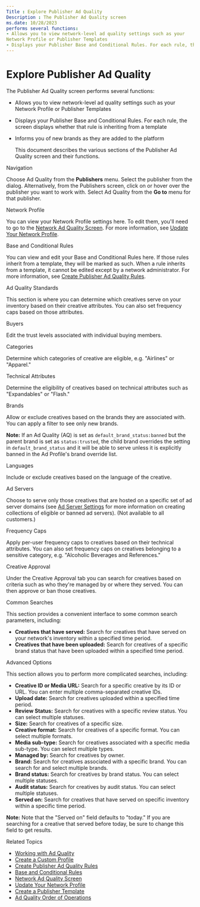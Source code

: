 ```yaml
---
Title : Explore Publisher Ad Quality
Description : The Publisher Ad Quality screen
ms.date: 10/28/2023
performs several functions:
- Allows you to view network-level ad quality settings such as your
Network Profile or Publisher Templates
- Displays your Publisher Base and Conditional Rules. For each rule, the
---
```



# Explore Publisher Ad Quality





The Publisher Ad Quality screen
performs several functions:

- Allows you to view network-level ad quality settings such as your
  Network Profile or Publisher Templates

- Displays your Publisher Base and Conditional Rules. For each rule, the
  screen displays whether that rule is inheriting from a template

- Informs you of new brands as they are added to the platform

  This document describes the various sections of the
  Publisher Ad Quality screen and
  their functions.

Navigation

Choose Ad Quality from the
**Publishers** menu. Select the
publisher from the dialog. Alternatively, from the
Publishers screen, click on or hover
over the publisher you want to work with. Select
Ad Quality from the
**Go to** menu for that publisher.

Network Profile

You can view your Network Profile settings here. To edit them, you'll
need to go to the
<a href="network-ad-quality-screen.md" class="xref">Network Ad Quality
Screen</a>. For more information, see
<a href="update-your-network-profile.md" class="xref">Update Your
Network Profile</a>.

Base and Conditional Rules

You can view and edit your Base and Conditional Rules here. If those
rules inherit from a template, they will be marked as such. When a rule
inherits from a template, it cannot be edited except by a network
administrator. For more information, see
<a href="create-publisher-ad-quality-rules.md" class="xref">Create
Publisher Ad Quality Rules</a>.

Ad Quality Standards

This section is where you can determine which creatives serve on your
inventory based on their creative attributes. You can also set frequency
caps based on those attributes.

Buyers

Edit the trust levels associated with individual buying members.

Categories

Determine which categories of creative are eligible, e.g. "Airlines" or
"Apparel."

Technical Attributes

Determine the eligibility of creatives based on technical attributes
such as "Expandables" or "Flash."

Brands



Allow or exclude creatives based on the brands they are associated with.
You can apply a filter to see only new brands.



<b>Note:</b> If an Ad Quality (AQ) is set as
`default_brand_status:banned` but the parent brand is set as
`status:trusted`, the child brand overrides the setting in
`default_brand_status` and it will be able to serve unless it is
explicitly banned in the Ad Profile's brand override list.





Languages

Include or exclude creatives based on the language of the creative.

Ad Servers

Choose to serve only those creatives that are hosted on a specific set
of ad server domains (see
<a href="ad-server-settings.md" class="xref">Ad Server Settings</a>
for more information on creating collections of eligible or banned ad
servers). (Not available to all customers.)

Frequency Caps

Apply per-user frequency caps to creatives based on their technical
attributes. You can also set frequency caps on creatives belonging to a
sensitive category, e.g. "Alcoholic Beverages and References."

Creative Approval

Under the Creative Approval tab you
can search for creatives based on criteria such as who they're managed
by or where they served. You can then approve or ban those creatives.

Common Searches

This section provides a convenient interface to some common search
parameters, including:

- **Creatives that have served:** Search for creatives that have served
  on your network's inventory within a specified time period.
- **Creatives that have been uploaded:** Search for creatives of a
  specific brand status that have been uploaded within a specified time
  period.

Advanced Options

This section allows you to perform more complicated searches, including:

- **Creative ID or Media URL:** Search for a specific creative by its ID
  or URL. You can enter multiple comma-separated creative IDs.
- **Upload date:** Search for creatives uploaded within a specified time
  period.
- **Review Status:** Search for creatives with a specific review status.
  You can select multiple statuses.
- **Size:** Search for creatives of a specific size.
- **Creative format:** Search for creatives of a specific format. You
  can select multiple formats.
- **Media sub-type:** Search for creatives associated with a specific
  media sub-type. You can select multiple types.
- **Managed by:** Search for creatives by owner.
- **Brand:** Search for creatives associated with a specific brand. You
  can search for and select multiple brands.
- **Brand status:** Search for creatives by brand status. You can select
  multiple statuses.
- **Audit status:** Search for creatives by audit status. You can select
  multiple statuses.
- **Served on:** Search for creatives that have served on specific
  inventory within a specific time period.



<b>Note:</b> Note that the "Served on" field
defaults to "today." If you are searching for a creative that served
before today, be sure to change this field to get results.







Related Topics

- <a href="working-with-publisher-ad-quality.md" class="xref">Working
  with Ad Quality</a>
- <a href="create-a-custom-profile.md" class="xref">Create a Custom
  Profile</a>
- <a href="create-publisher-ad-quality-rules.md" class="xref">Create
  Publisher Ad Quality Rules</a>
- <a href="base-and-conditional-rules.md" class="xref">Base and
  Conditional Rules</a>
- <a href="network-ad-quality-screen.md" class="xref">Network Ad Quality
  Screen</a>
- <a href="update-your-network-profile.md" class="xref">Update Your
  Network Profile</a>
- <a href="create-a-publisher-template.md" class="xref">Create a
  Publisher Template</a>
- <a href="ad-quality-order-of-operations.md" class="xref">Ad Quality
  Order of Operations</a>






